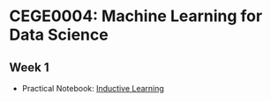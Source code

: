 # CEGE0004: Machine Learning for Data Science

## Week 1

- Practical Notebook: [Inductive Learning](https://github.com/aldolipani/CEGE0004/blob/master/1%20-%20Week/inductive_learning.ipynb)